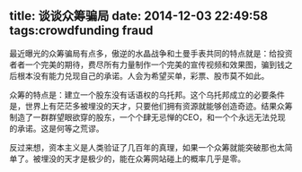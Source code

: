 title: 谈谈众筹骗局
date: 2014-12-03 22:49:58
tags:crowdfunding fraud
---
最近曝光的众筹骗局有点多，傲逆的水晶战争和土曼手表共同的特点就是：给投资者者一个完美的期待，费尽所有力量制作一个完美的宣传视频和效果图，骗到钱之后根本没有能力兑现自己的承诺。人会为希望买单，彩票、股市莫不如此。

众筹的特点是：建立一个股东没有话语权的乌托邦。这个乌托邦成立的必要条件是，世界上有茫茫多被埋没的天才，只要他们拥有资源就能够创造奇迹。结果众筹制造了一群群望眼欲穿的股东，一个个肆无忌惮的CEO，和一个个永远无法兑现的承诺。这是何等之荒谬。

反过来想，资本主义是人类验证了几百年的真理，如果一个众筹就能突破那也太简单了。被埋没的天才是极少的，能在众筹网站碰上的概率几乎是零。
